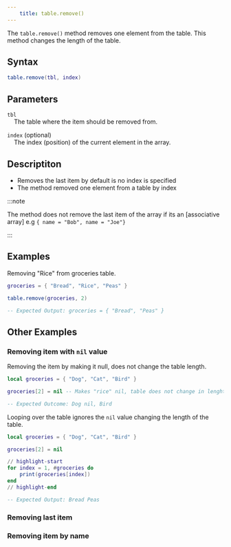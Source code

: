 ```yaml
---
    title: table.remove()
---
```


The `table.remove()` method removes one element from the table. This method changes the length of the table.

## Syntax
```lua
table.remove(tbl, index)
```

## Parameters
`tbl`  
&nbsp;&nbsp;&nbsp;  The table where the item should be removed from.  

`index` (optional)  
&nbsp;&nbsp;&nbsp;  The index (position) of the current element in the array.  


## Descriptiton
- Removes the last item by default is no index is specified
- The method removed one element from a table by index

:::note

The method does not remove the last item of the array if its an [associative array]
e.g `{ name = "Bob", name = "Joe"}`

:::

## Examples
Removing "Rice" from groceries table.

```lua
groceries = { "Bread", "Rice", "Peas" }

table.remove(groceries, 2)

-- Expected Output: groceries = { "Bread", "Peas" }
```

## Other Examples

### Removing item with `nil` value
Removing the item by making it null, does not change the table length.

```lua
local groceries = { "Dog", "Cat", "Bird" }

groceries[2] = nil -- Makes "rice" nil, table does not change in lenght

-- Expected Outcome: Dog nil, Bird
```

Looping over the table ignores the `nil` value changing the length of the table.

```lua
local groceries = { "Dog", "Cat", "Bird" }

groceries[2] = nil 

// highlight-start
for index = 1, #groceries do
    print(groceries[index])
end
// highlight-end

-- Expected Output: Bread Peas
```

### Removing last item


### Removing item by name
